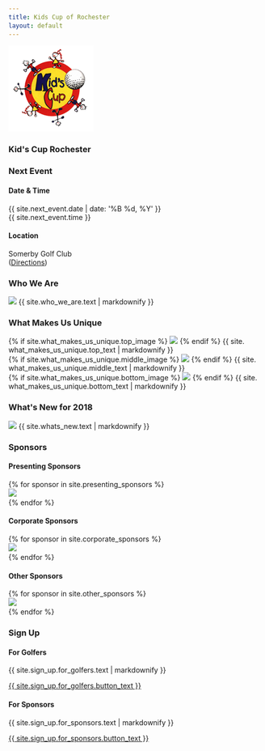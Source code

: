 ```yaml
---
title: Kids Cup of Rochester
layout: default
---
```


<section id="intro"> <div class="background-image" style="background-image: url('{{ site.intro.image }}');"></div> <section id="intro-content"> <img class="icon" src="assets/images/kids_cup_logo.png"> <h1 class="title">Kid's Cup Rochester</h1> </section> </section> <section id="event-details" class="has-light-gray-background"> <div class="container"> <div class="item flex-100"> <h3 class="is-center-aligned is-section-heading">Next Event</h3> </div> <div class="item flex-50 is-center-aligned"> <span class="fa fa-calendar fa-2x is-icon"></span> <h4>Date & Time</h4> <p> {{ site.next_event.date | date: '%B %d, %Y' }} <br> {{ site.next_event.time }} </p> </div> <div class="item flex-50 is-center-aligned"> <span class="fa fa-map-marker fa-2x is-icon"></span> <h4>Location</h4> <p> Somerby Golf Club <br> (<a href="{{ site.next_event.directions_url }}" target="_blank">Directions</a>) </p> </div> </div> </section> <section id="who-we-are"> <div class="container"> <div class="item flex-100"> <h3 class="is-center-aligned is-section-heading">Who We Are</h3> <img class="is-floated-right" src="{{ site.who_we_are.image }}" /> {{ site.who_we_are.text | markdownify }} </div> </div> </section> <section id="what-makes-us-unique" class="has-light-gray-background"> <div class="container"> <div class="item flex-100"> <h3 class="is-center-aligned is-section-heading">What Makes Us Unique</h3> {% if site.what_makes_us_unique.top_image %} <img class="is-floated-left" src="{{ site.what_makes_us_unique.top_image }}" /> {% endif %} {{ site. what_makes_us_unique.top_text | markdownify }} </div> <div class="item flex-100"> {% if site.what_makes_us_unique.middle_image %} <img class="is-floated-right" src="{{ site.what_makes_us_unique.middle_image }}" /> {% endif %} {{ site. what_makes_us_unique.middle_text | markdownify }} </div> <div class="item flex-100"> {% if site.what_makes_us_unique.bottom_image %} <img class="is-floated-left" src="{{ site.what_makes_us_unique.bottom_image }}" /> {% endif %} {{ site. what_makes_us_unique.bottom_text | markdownify }} </div> </div> </section> <section id="whats-new"> <div class="container"> <div class="item flex-100"> <h3 class="is-center-aligned is-section-heading">What's New for 2018</h3> <img class="is-floated-right" src="{{ site.whats_new.image }}" /> {{ site.whats_new.text | markdownify }} </div> </div> </section> <section id="sponsors" class="has-light-gray-background"> <div class="container"> <div class="item flex-100"> <h3 class="is-center-aligned is-section-heading no-bottom-margin">Sponsors</h3> </div> <div class="item flex-100"> <div class="container is-full-width has-centered-items has-no-padding"> <div class="item flex-100"> <h4 class="is-center-aligned is-subsection-heading">Presenting Sponsors</h4> </div> {% for sponsor in site.presenting_sponsors %} <div class="item flex-33 flex-50-tablet has-padding-two has-gutter has-centered-content has-white-background"> <a href="{{ sponsor.link}}" target="_blank" class="item-overlay-link"></a> <img src="{{ sponsor.image }}" class="has-no-margins" /> </div> {% endfor %} </div> </div> <div class="item flex-100"> <div class="container is-full-width has-centered-items has-no-padding"> <div class="item flex-100"> <h4 class="is-center-aligned is-subsection-heading">Corporate Sponsors</h4> </div> {% for sponsor in site.corporate_sponsors %} <div class="item flex-25 flex-33-tablet has-padding-two has-gutter has-centered-content has-white-background"> <a href="{{ sponsor.link}}" target="_blank" class="item-overlay-link"></a> <img src="{{ sponsor.image }}" class="has-no-margins" /> </div> {% endfor %} </div> </div> <div class="item flex-100"> <div class="container is-full-width has-centered-items has-no-padding"> <div class="item flex-100"> <h4 class="is-center-aligned is-subsection-heading">Other Sponsors</h4> </div> {% for sponsor in site.other_sponsors %} <div class="item flex-25 flex-33-tablet has-padding-two has-gutter has-centered-content has-white-background"> <a href="{{ sponsor.link}}" target="_blank" class="item-overlay-link"></a> <img src="{{ sponsor.image }}" class="has-no-margins" /> </div> {% endfor %} </div> </div> </div> </section> <section id="sign-up"> <div class="container"> <div class="item flex-100"> <h3 class="is-center-aligned is-section-heading">Sign Up</h3> </div> <div class="item flex-50 has-gutter is-center-aligned"> <span class="fa fa-flag fa-2x is-icon"></span> <h4>For Golfers</h4> {{ site.sign_up.for_golfers.text | markdownify }} <p><a class="is-button" href="{{ site.sign_up.for_golfers.button_link }}" target="_blank">{{ site.sign_up.for_golfers.button_text }}</a></p> </div> <div class="item flex-50 has-gutter is-center-aligned"> <span class="fa fa-handshake-o fa-2x is-icon"></span> <h4>For Sponsors</h4> {{ site.sign_up.for_sponsors.text | markdownify }} <p><a class="is-button" href="{{ site.sign_up.for_sponsors.button_link }}">{{ site.sign_up.for_sponsors.button_text }}</a></p> </div> </div> </section>